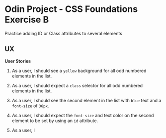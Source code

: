 # Odin Project - CSS Foundations Exercise B

Practice adding ID or Class attributes to several elements

## UX

**User Stories**

1.  As a user, I should see a `yellow` background for all odd numbered elements in the list.

2.  As a user, I should expect a `class` selector for all odd numbered elements in the list.

3.  As a user, I should see the second element in the list with `blue` text and a `font-size` of `36px`.

4.  As a user, I should expect the `font-size` and text color on the second element to be set by using an `id` attribute.

5.  As a user, I 
